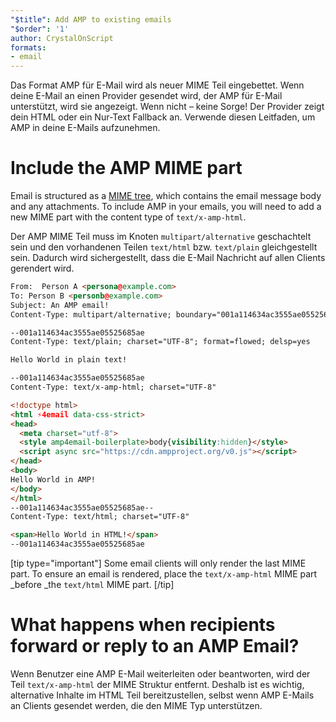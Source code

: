 ```yaml
---
"$title": Add AMP to existing emails
"$order": '1'
author: CrystalOnScript
formats:
- email
---
```


Das Format AMP für E-Mail wird als neuer MIME Teil eingebettet. Wenn deine E-Mail an einen Provider gesendet wird, der AMP für E-Mail unterstützt, wird sie angezeigt. Wenn nicht – keine Sorge! Der Provider zeigt dein HTML oder ein Nur-Text Fallback an. Verwende diesen Leitfaden, um AMP in deine E-Mails aufzunehmen.

# Include the AMP MIME part

Email is structured as a [MIME tree](https://en.wikipedia.org/wiki/MIME), which contains the email message body and any attachments. To include AMP in your emails, you will need to add a new MIME part with the content type of `text/x-amp-html`.

Der AMP MIME Teil muss im Knoten `multipart/alternative` geschachtelt sein und den vorhandenen Teilen `text/html` bzw. `text/plain` gleichgestellt sein. Dadurch wird sichergestellt, dass die E-Mail Nachricht auf allen Clients gerendert wird.

```html
From:  Person A <persona@example.com>
To: Person B <personb@example.com>
Subject: An AMP email!
Content-Type: multipart/alternative; boundary="001a114634ac3555ae05525685ae"

--001a114634ac3555ae05525685ae
Content-Type: text/plain; charset="UTF-8"; format=flowed; delsp=yes

Hello World in plain text!

--001a114634ac3555ae05525685ae
Content-Type: text/x-amp-html; charset="UTF-8"

<!doctype html>
<html ⚡4email data-css-strict>
<head>
  <meta charset="utf-8">
  <style amp4email-boilerplate>body{visibility:hidden}</style>
  <script async src="https://cdn.ampproject.org/v0.js"></script>
</head>
<body>
Hello World in AMP!
</body>
</html>
--001a114634ac3555ae05525685ae--
Content-Type: text/html; charset="UTF-8"

<span>Hello World in HTML!</span>
--001a114634ac3555ae05525685ae

```

[tip type="important"] Some email clients will only render the last MIME part. To ensure an email is rendered, place the `text/x-amp-html` MIME part _before _the `text/html` MIME part. [/tip]

# What happens when recipients forward or reply to an AMP Email?

Wenn Benutzer eine AMP E-Mail weiterleiten oder beantworten, wird der Teil `text/x-amp-html` der MIME Struktur entfernt. Deshalb ist es wichtig, alternative Inhalte im HTML Teil bereitzustellen, selbst wenn AMP E-Mails an Clients gesendet werden, die den MIME Typ unterstützen.
